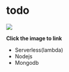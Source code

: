 # todo

[![](/​/todo.png)](https://lignah.github.io/todo/)

**Click the image to link**

- Serverless(lambda)
- Nodejs
- Mongodb
